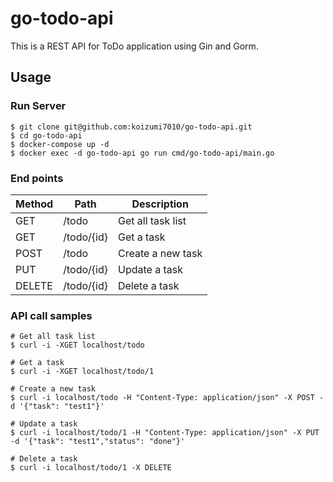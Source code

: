 # go-todo-api
This is a REST API for ToDo application using Gin and Gorm.

## Usage
### Run Server
```
$ git clone git@github.com:koizumi7010/go-todo-api.git
$ cd go-todo-api
$ docker-compose up -d 
$ docker exec -d go-todo-api go run cmd/go-todo-api/main.go
```

### End points
| Method  | Path | Description |
| ------------- | ------------- | ------------- |
| GET  | /todo  | Get all task list |
| GET  | /todo/{id}  | Get a task |
| POST  | /todo | Create a new task |
| PUT  | /todo/{id}  | Update a task |
| DELETE  | /todo/{id}  | Delete a task |

### API call samples
```
# Get all task list
$ curl -i -XGET localhost/todo

# Get a task
$ curl -i -XGET localhost/todo/1

# Create a new task
$ curl -i localhost/todo -H "Content-Type: application/json" -X POST -d '{"task": "test1"}' 

# Update a task
$ curl -i localhost/todo/1 -H "Content-Type: application/json" -X PUT -d '{"task": "test1","status": "done"}'

# Delete a task
$ curl -i localhost/todo/1 -X DELETE

```
